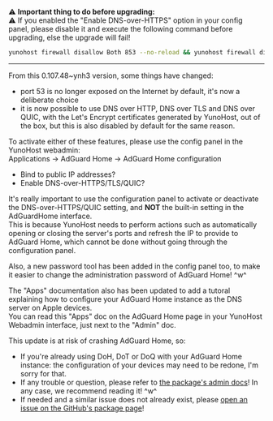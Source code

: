 ⚠️ **Important thing to do before upgrading:**  
⚠️ If you enabled the "Enable DNS-over-HTTPS" option in your config panel, please disable it and execute the following command before upgrading, else the upgrade will fail!

```bash
yunohost firewall disallow Both 853 --no-reload && yunohost firewall disallow Both 784
```

---

From this 0.107.48~ynh3 version, some things have changed:  

- port 53 is no longer exposed on the Internet by default, it's now a deliberate choice  
- it is now possible to use DNS over HTTP, DNS over TLS and DNS over QUIC, with the Let's Encrypt certificates generated by YunoHost, out of the box, but this is also disabled by default for the same reason.

To activate either of these features, please use the config panel in the YunoHost webadmin:  
Applications → AdGuard Home → AdGuard Home configuration  

- Bind to public IP addresses?  
- Enable DNS-over-HTTPS/TLS/QUIC?

It's really important to use the configuration panel to activate or deactivate the DNS-over-HTTPS/QUIC setting, and **NOT** the built-in setting in the AdGuardHome interface.  
This is because YunoHost needs to perform actions such as automatically opening or closing the server's ports and refresh the IP to provide to AdGuard Home, which cannot be done without going through the configuration panel.

Also, a new password tool has been added in the config panel too, to make it easier to change the administration password of AdGuard Home! ^w^

The "Apps" documentation also has been updated to add a tutoral explaining how to configure your AdGuard Home instance as the DNS server on Apple devices.  
You can read this "Apps" doc on the AdGuard Home page in your YunoHost Webadmin interface, just next to the "Admin" doc.

This update is at risk of crashing AdGuard Home, so:  

- If you're already using DoH, DoT or DoQ with your AdGuard Home instance: the configuration of your devices may need to be redone, I'm sorry for that.
- If any trouble or question, please refer to [the package's admin docs](https://github.com/YunoHost-Apps/adguardhome_ynh/blob/master/doc/ADMIN.md)! In any case, we recommend reading it! ^w^  
- If needed and a similar issue does not already exist, please [open an issue on the GitHub's package page](https://github.com/YunoHost-Apps/adguardhome_ynh/issues)!
